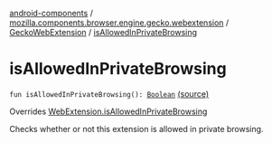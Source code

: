 [android-components](../../index.md) / [mozilla.components.browser.engine.gecko.webextension](../index.md) / [GeckoWebExtension](index.md) / [isAllowedInPrivateBrowsing](./is-allowed-in-private-browsing.md)

# isAllowedInPrivateBrowsing

`fun isAllowedInPrivateBrowsing(): `[`Boolean`](https://kotlinlang.org/api/latest/jvm/stdlib/kotlin/-boolean/index.html) [(source)](https://github.com/mozilla-mobile/android-components/blob/master/components/browser/engine-gecko-beta/src/main/java/mozilla/components/browser/engine/gecko/webextension/GeckoWebExtension.kt#L379)

Overrides [WebExtension.isAllowedInPrivateBrowsing](../../mozilla.components.concept.engine.webextension/-web-extension/is-allowed-in-private-browsing.md)

Checks whether or not this extension is allowed in private browsing.

